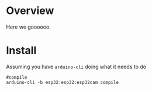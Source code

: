# Overview
Here we goooooo.


# Install

Assuming you have `arduino-cli` doing what it needs to do

```
#compile
arduino-cli -b esp32:esp32:esp32cam compile
```